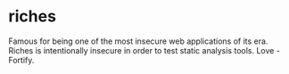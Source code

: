 # riches

Famous for being one of the most insecure web applications of its era. Riches is intentionally insecure in order to test static analysis tools. Love - Fortify.
